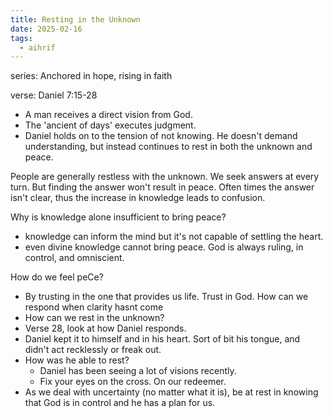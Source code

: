 ```yaml
---
title: Resting in the Unknown
date: 2025-02-16
tags:
  - aihrif
---
```

series: Anchored in hope, rising in faith

verse: Daniel 7:15-28
- A man receives a direct vision from God. 
- The 'ancient of days' executes judgment. 
- Daniel holds on to the tension of not knowing. He doesn't demand understanding, but instead continues to rest in both the unknown and peace.

People are generally restless with the unknown. We seek answers at every turn. But finding the answer won't result in peace. Often times the answer isn't clear, thus the increase in knowledge leads to confusion. 

Why is knowledge alone insufficient to bring peace?
- knowledge can inform the mind but it's not capable of settling the heart. 
- even divine knowledge cannot bring peace. 
God is always ruling, in control, and omniscient.

How do we feel peCe?
- By trusting in the one that provides us life. Trust in God.
How can we respond when clarity hasnt come
- How can we rest in the unknown? 
- Verse 28, look at how Daniel responds. 
- Daniel kept it to himself and in his heart. Sort of bit his tongue, and didn't act recklessly or freak out. 
- How was he able to rest?
	- Daniel has been seeing a lot of visions recently. 
	- Fix your eyes on the cross. On our redeemer. 
- As we deal with uncertainty (no matter what it is), be at rest in knowing that God is in control and he has a plan for us.